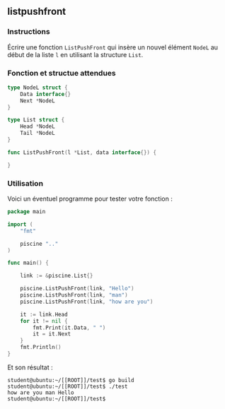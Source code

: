 ## listpushfront

### Instructions

Écrire une fonction `ListPushFront` qui insère un nouvel élément `NodeL` au début de la liste `l` en utilisant la structure `List`.

### Fonction et structue attendues

```go
type NodeL struct {
	Data interface{}
	Next *NodeL
}

type List struct {
	Head *NodeL
	Tail *NodeL
}

func ListPushFront(l *List, data interface{}) {

}
```

### Utilisation

Voici un éventuel programme pour tester votre fonction :

```go
package main

import (
	"fmt"

	piscine ".."
)

func main() {

	link := &piscine.List{}

	piscine.ListPushFront(link, "Hello")
	piscine.ListPushFront(link, "man")
	piscine.ListPushFront(link, "how are you")

	it := link.Head
	for it != nil {
		fmt.Print(it.Data, " ")
		it = it.Next
	}
	fmt.Println()
}
```

Et son résultat :

```console
student@ubuntu:~/[[ROOT]]/test$ go build
student@ubuntu:~/[[ROOT]]/test$ ./test
how are you man Hello
student@ubuntu:~/[[ROOT]]/test$
```
